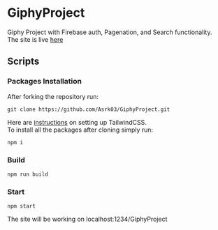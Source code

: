 # GiphyProject
Giphy Project with Firebase auth, Pagenation, and Search functionality.  
The site is live [here](https://asrk03.github.io/GiphyProject)

## Scripts
### Packages Installation
After forking the repository run:
```
git clone https://github.com/Asrk03/GiphyProject.git
```

Here are [instructions](https://tailwindcss.com/docs/installation) on setting up TailwindCSS.  
To install all the packages after cloning simply run:
```
npm i
```

### Build
```
npm run build
```
### Start
```
npm start
```

The site will be working on localhost:1234/GiphyProject
